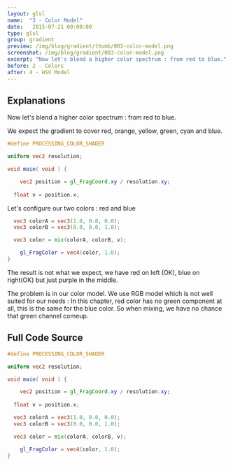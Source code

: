 ```yaml
---
layout: glsl
name:  "3 - Color Model"
date:   2015-07-21 00:00:00
type: glsl
group: gradient
preview: /img/blog/gradient/thumb/003-color-model.png
screenshot: /img/blog/gradient/003-color-model.png
excerpt: "Now let's blend a higher color spectrum : from red to blue."
before: 2 - Colors
after: 4 - HSV Model
---
```

## Explanations

Now let's blend a higher color spectrum : from red to blue.

We expect the gradient to cover red, orange, yellow, green, cyan and blue.

``` glsl
#define PROCESSING_COLOR_SHADER

uniform vec2 resolution;

void main( void ) {

	vec2 position = gl_FragCoord.xy / resolution.xy;
	
  float v = position.x;

```

Let's configure our two colors : red and blue

``` glsl
  vec3 colorA = vec3(1.0, 0.0, 0.0);
  vec3 colorB = vec3(0.0, 0.0, 1.0);

  vec3 color = mix(colorA, colorB, v);

	gl_FragColor = vec4(color, 1.0);
}
```

The result is not what we expect, we have red on left (OK), blue on right(OK) but just purple in the middle.

The problem is in our color model. We use RGB model which is not well suited for our needs : In this chapter, red color has
no green component at all, this is the same for the blue color. So when mixing, we have no chance that green channel comeup.

## Full Code Source

``` glsl
#define PROCESSING_COLOR_SHADER

uniform vec2 resolution;

void main( void ) {

	vec2 position = gl_FragCoord.xy / resolution.xy;
	
  float v = position.x;

  vec3 colorA = vec3(1.0, 0.0, 0.0);
  vec3 colorB = vec3(0.0, 0.0, 1.0);

  vec3 color = mix(colorA, colorB, v);

	gl_FragColor = vec4(color, 1.0);
}
```